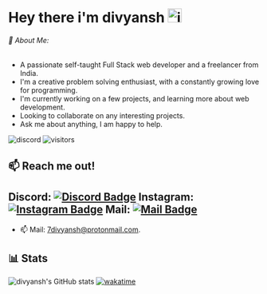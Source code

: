 # Hey there i'm divyansh <img src="https://user-images.githubusercontent.com/1303154/88677602-1635ba80-d120-11ea-84d8-d263ba5fc3c0.gif" width="28px" alt="im divyansh">

###### 💫 About Me:
- A passionate self-taught Full Stack web developer and a freelancer from India.
- I'm a creative problem solving enthusiast, with a constantly growing love for programming.
- I'm currently working on a few projects, and learning more about web development.
- Looking to collaborate on any interesting projects. 
- Ask me about anything, I am happy to help. 

![discord](https://discord.c99.nl/widget/theme-3/774966001384292362.png) ![visitors](https://visitor-badge.glitch.me/badge?page_id=divyanshxd.divyanshxd)

## 📫 Reach me out!

## Discord: [![Discord Badge](https://img.shields.io:/discord/808424540177825875)](https://discord.gg/gjDymvVmR8) Instagram: [![Instagram Badge](https://img.shields.io/badge/-@divyanshv_-e84393?style=flat&labelColor=e84393&logo=instagram&logoColor=white)](https://instagram.com/divyanshv_) Mail: [![Mail Badge](https://img.shields.io/badge/-divyansh-c0392b?style=flat&labelColor=c0392b&logo=gmail&logoColor=white)](mailto:7divyansh@protonmail.com)

- 📫 Mail: 7divyansh@protonmail.com.

## 📊 Stats
 
![divyansh's GitHub stats](https://github-readme-stats.vercel.app/api?username=divyanshxd&show_icons=true&theme=dracula) [![wakatime](https://wakatime.com/badge/user/dddfed3d-9ed0-4806-a754-64dbb3a494ba.svg)](https://wakatime.com/@dddfed3d-9ed0-4806-a754-64dbb3a494ba) 
